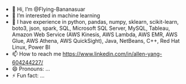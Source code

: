 - 👋 Hi, I’m @Flying-Bananasuar
- 👀 I’m interested in machine learning
- 🌱 I have experience in python, pandas, numpy, sklearn, scikit-learn, boto3, json, spark, SQL, Microsoft SQL Server, MySQL, Tableau, Amazon Web Service  (AWS Kinesis, AWS Lambda, AWS EMR, AWS Glue, AWS Athena, AWS QuickSight), Java, NetBeans, C++, Red Hat Linux, Power BI
- 📫 How to reach me https://www.linkedin.com/in/allen-yang-604244227/
- 😄 Pronouns: ...
- ⚡ Fun fact: ...

<!---
Flying-Bananasuar/Flying-Bananasuar is a ✨ special ✨ repository because its `README.md` (this file) appears on your GitHub profile.
You can click the Preview link to take a look at your changes.
--->
